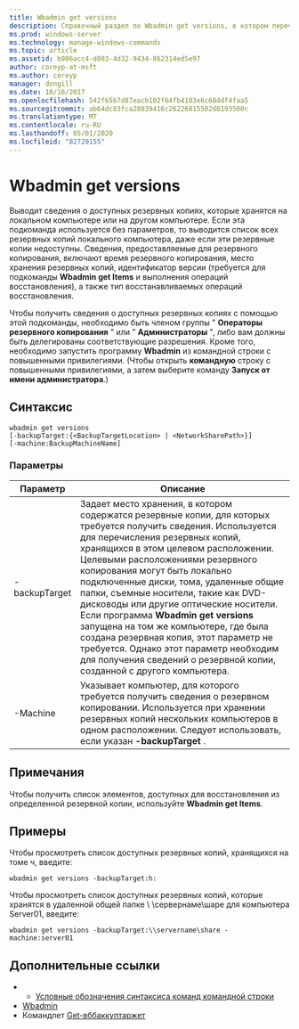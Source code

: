 ```yaml
---
title: Wbadmin get versions
description: Справочный раздел по Wbadmin get versions, в котором перечислены сведения о доступных резервных копиях, которые хранятся на локальном компьютере или на другом компьютере.
ms.prod: windows-server
ms.technology: manage-windows-commands
ms.topic: article
ms.assetid: b986acc4-d083-4d32-9434-862314ed5e97
author: coreyp-at-msft
ms.author: coreyp
manager: dongill
ms.date: 10/16/2017
ms.openlocfilehash: 542f65b7d87eacb102f64fb4103e6c684df4faa5
ms.sourcegitcommit: ab64dc83fca28039416c26226815502d0193500c
ms.translationtype: MT
ms.contentlocale: ru-RU
ms.lasthandoff: 05/01/2020
ms.locfileid: "82720155"
---
```

# <a name="wbadmin-get-versions"></a>Wbadmin get versions



Выводит сведения о доступных резервных копиях, которые хранятся на локальном компьютере или на другом компьютере. Если эта подкоманда используется без параметров, то выводится список всех резервных копий локального компьютера, даже если эти резервные копии недоступны. Сведения, предоставляемые для резервного копирования, включают время резервного копирования, место хранения резервных копий, идентификатор версии (требуется для подкоманды **Wbadmin get Items** и выполнения операций восстановления), а также тип восстанавливаемых операций восстановления.

Чтобы получить сведения о доступных резервных копиях с помощью этой подкоманды, необходимо быть членом группы " **Операторы резервного копирования** " или " **Администраторы** ", либо вам должны быть делегированы соответствующие разрешения. Кроме того, необходимо запустить программу **Wbadmin** из командной строки с повышенными привилегиями. (Чтобы открыть **командную** строку с повышенными привилегиями, а затем выберите команду **Запуск от имени администратора**.)

## <a name="syntax"></a>Синтаксис

```
wbadmin get versions
[-backupTarget:{<BackupTargetLocation> | <NetworkSharePath>}]
[-machine:BackupMachineName]
```

### <a name="parameters"></a>Параметры

|Параметр|Описание|
|---------|-----------|
|-backupTarget|Задает место хранения, в котором содержатся резервные копии, для которых требуется получить сведения. Используется для перечисления резервных копий, хранящихся в этом целевом расположении. Целевыми расположениями резервного копирования могут быть локально подключенные диски, тома, удаленные общие папки, съемные носители, такие как DVD-дисководы или другие оптические носители. Если программа **Wbadmin get versions** запущена на том же компьютере, где была создана резервная копия, этот параметр не требуется. Однако этот параметр необходим для получения сведений о резервной копии, созданной с другого компьютера.|
|-Machine|Указывает компьютер, для которого требуется получить сведения о резервном копировании. Используется при хранении резервных копий нескольких компьютеров в одном расположении. Следует использовать, если указан **-backupTarget** .|

## <a name="remarks"></a>Примечания

Чтобы получить список элементов, доступных для восстановления из определенной резервной копии, используйте **Wbadmin get Items**.

## <a name="examples"></a>Примеры

Чтобы просмотреть список доступных резервных копий, хранящихся на томе ч, введите:
```
wbadmin get versions -backupTarget:h:
```
Чтобы просмотреть список доступных резервных копий, которые хранятся в удаленной общей папке \\ \\сервернаме\шаре для компьютера Server01, введите:
```
wbadmin get versions -backupTarget:\\servername\share -machine:server01
```

## <a name="additional-references"></a>Дополнительные ссылки

-   - [Условные обозначения синтаксиса команд командной строки](command-line-syntax-key.md)
-   [Wbadmin](wbadmin.md)
-   Командлет [Get-вббаккуптаржет](https://technet.microsoft.com/library/jj902447.aspx)